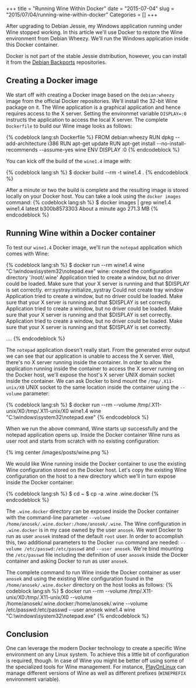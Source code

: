 +++
title = "Running Wine Within Docker"
date = "2015-07-04"
slug = "2015/07/04/running-wine-within-docker"
Categories = []
+++

After upgrading to Debian Jessie, my Windows application running under Wine stopped working. In this article we'll use Docker to restore the Wine environment from Debian Wheezy. We'll run the Windows application inside this Docker container.

<!--more-->

Docker is not part of the stable Jessie distribution, however, you can install it from the [Debian Backports](http://backports.debian.org/ "Debian Backports") repositories.

## Creating a Docker image

We start off with creating a Docker image based on the `debian:wheezy` image from the official Docker repositories. We'll install the 32-bit Wine package on it. The Wine application is a graphical application and hence requires access to the X server. Setting the environmet variable `DISPLAY=:0` instructs the application to access the local X server. The complete `Dockerfile` to build our Wine image looks as follows:

{% codeblock lang:sh Dockerfile %}
FROM debian:wheezy
RUN dpkg --add-architecture i386
RUN apt-get update
RUN apt-get install --no-install-recommends --assume-yes wine
ENV DISPLAY :0
{% endcodeblock %}

You can kick off the build of the `wine1.4` image with:

{% codeblock lang:sh %}
$ docker build --rm -t wine1.4 .
{% endcodeblock %}

After a minute or two the build is complete and the resulting image is stored locally on your Docker host. You can take a look using the `docker images` command:
{% codeblock lang:sh %}
$ docker images | grep wine1.4
wine1.4                   latest              b300b8573303        About a minute ago   271.3 MB
{% endcodeblock %}

## Running Wine within a Docker container

To test our `wine1.4` Docker image, we'll run the `notepad` application which comes with Wine:

{% codeblock lang:sh %}
$ docker run --rm wine1.4 wine "C:\windows\system32\notepad.exe"
wine: created the configuration directory '/root/.wine'
Application tried to create a window, but no driver could be loaded.
Make sure that your X server is running and that $DISPLAY is set correctly.
err:systray:initialize_systray Could not create tray window
Application tried to create a window, but no driver could be loaded.
Make sure that your X server is running and that $DISPLAY is set correctly.
Application tried to create a window, but no driver could be loaded.
Make sure that your X server is running and that $DISPLAY is set correctly.
Application tried to create a window, but no driver could be loaded.
Make sure that your X server is running and that $DISPLAY is set correctly.

....
{% endcodeblock %}

The `notepad` application doesn't really start. From the generated error output we can see that our application is unable to access the X server. Well, there's no X server running inside the container. In order to allow the application running inside the container to access the X server running on the Docker host, we'll expose the host's X server UNIX domain socket inside the container. We can ask Docker to bind mount the `/tmp/.X11-unix/X0` UNIX socket to the same location inside the container using the `--volume` parameter:

{% codeblock lang:sh %}
$ docker run --rm --volume /tmp/.X11-unix/X0:/tmp/.X11-unix/X0 wine1.4 wine "C:\windows\system32\notepad.exe"
{% endcodeblock %}

When we run the above command, Wine starts up successfully and the notepad application opens up. Inside the Docker container Wine runs as user root and starts from scratch with no existing configuration:

{% img center /images/posts/wine.png %}

We would like Wine running inside the Docker container to use the existing Wine configuration stored on the Docker host. Let's copy the existing Wine configuration on the host to a new directory which we'll in turn expose inside the Docker container:

{% codeblock lang:sh %}
$ cd ~
$ cp -a .wine .wine.docker
{% endcodeblock %}

The `.wine.docker` directory can be exposed inside the Docker container  with the command-line parameter `--volume /home/anosek/.wine.docker:/home/anosek/.wine`. The Wine configuration in `.wine.docker` is in my case owned by the user `anosek`. We want Docker to run as user `anosek` instead of the default `root` user. In order to accomplish this, two additional parameters to the Docker `run` command are needed: `--volume /etc/passwd:/etc/passwd` and `--user anosek`. We're bind mounting the `/etc/passwd` file including the definition of user `anosek` inside the Docker container and asking Docker to run as user `anosek`.

The complete command to run Wine inside the Docker container as user `anosek` and using the existing Wine configuration found in the `/home/anosek/.wine.docker` directory on the host looks as follows:
{% codeblock lang:sh %}
$ docker run --rm --volume /tmp/.X11-unix/X0:/tmp/.X11-unix/X0 --volume /home/anosek/.wine.docker:/home/anosek/.wine --volume /etc/passwd:/etc/passwd --user anosek wine1.4 wine "C:\windows\system32\notepad.exe"
{% endcodeblock %}

## Conclusion

One can leverage the modern Docker technology to create a specific Wine environment on any Linux system. To achieve this a little bit of configuration is required, though. In case of Wine you might be better off using some of the specialized tools for Wine management. For instance, [PlayOnLinux](https://www.playonlinux.com/ "PlayOnLinux") can manage different versions of Wine as well as different prefixes (`WINEPREFIX` environment variable).
